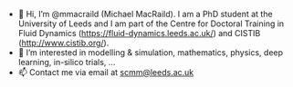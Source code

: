 - 👋 Hi, I’m @mmacraild (Michael MacRaild). I am a PhD student at the University of Leeds and I am part of the Centre for Doctoral Training in Fluid Dynamics (https://fluid-dynamics.leeds.ac.uk/) and CISTIB (http://www.cistib.org/).
- 👀 I’m interested in modelling & simulation, mathematics, physics, deep learning, in-silico trials, ...
- 📫 Contact me via email at scmm@leeds.ac.uk

<!---
mmacraild/mmacraild is a ✨ special ✨ repository because its `README.md` (this file) appears on your GitHub profile.
You can click the Preview link to take a look at your changes.
--->
